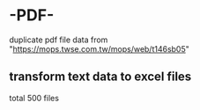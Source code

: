 # -PDF-
duplicate pdf file data from 
"https://mops.twse.com.tw/mops/web/t146sb05"
## transform text data to excel files
total 500 files
